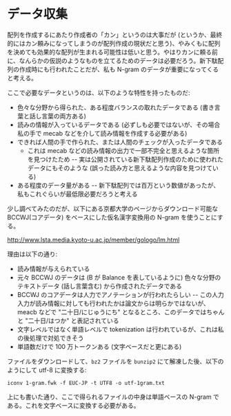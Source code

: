 # データ収集

配列を作成するにあたり作成者の「カン」というのは大事だが (というか、最終的にはカン頼みになってしまうのが配列作成の現状だと思う)、やみくもに配列を決めても効果的な配列が生まれる可能性は低いと思う。やはりカンに頼る前に、なんらかの仮説のようなものを立てるためのデータは必要だろう。新下駄配列の作成時にも行われたことだが、私も N-gram のデータが重要になってくると考える。

ここで必要なデータというのは、以下のような特性を持ったものだ:

* 色々な分野から得られた、ある程度バランスの取れたデータである (書き言葉と話し言葉の両方ある)
* 読みの情報が入っているデータである (必ずしも必要ではないが、その場合私の手で mecab などを介して読み情報を作成する必要がある)
* できれば人間の手で作られた、または人間のチェックが入ったデータである
    * これは mecab などの読み情報の出力で一部不完全と思えるような箇所を見つけたため -- 実は公開されている新下駄配列作成のために使われたデータにもそのような (誤った読み方と思えるような内容を見つけている)
* ある程度のデータ量がある -- 新下駄配列では百万という数値があったが、私もこれぐらいが最低限必要だろうと考える

少し調べてみたのだが、以下にある京都大学のページからダウンロード可能な BCCWJ(コアデータ) をベースにした仮名漢字変換用の N-gram を使うことにする。

http://www.lsta.media.kyoto-u.ac.jp/member/gologo/lm.html

理由は以下の通り:

* 読み情報が与えられている
* 元々 BCCWJ のデータは (B が Balance を表しているように) 色々な分野のテキストデータ (話し言葉含む) から作成されたデータである
* BCCWJ のコアデータは人力でアノテーションが行われたらしい -- この人力入力が読み情報に対しても行われたかは論文からは明らかではないが、meacb などで "二十日/にじゅうにち" となるところ、このデータではちゃんと "二十日/はつか" と表記されている
* 文字レベルではなく単語レベルで tokenization は行われているが、これは私の後処理で対処できそう
* 単語数だけで 100 万トークンある (文字ベースだと更にある)

ファイルをダウンロードして、`bz2` ファイルを `bunzip2` にて解凍した後、以下のようにして utf-8 に変換する:

```
iconv 1-gram.fwk -f EUC-JP -t UTF8 -o utf-1gram.txt
```

上にも書いた通り、ここで得られるファイルの中身は単語ベースの N-gram である。これを文字ベースに変換する必要がある。


